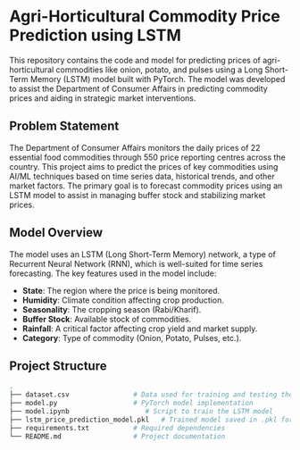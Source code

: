 # Agri-Horticultural Commodity Price Prediction using LSTM

This repository contains the code and model for predicting prices of agri-horticultural commodities like onion, potato, and pulses using a Long Short-Term Memory (LSTM) model built with PyTorch. The model was developed to assist the Department of Consumer Affairs in predicting commodity prices and aiding in strategic market interventions.

## Problem Statement

The Department of Consumer Affairs monitors the daily prices of 22 essential food commodities through 550 price reporting centres across the country. This project aims to predict the prices of key commodities using AI/ML techniques based on time series data, historical trends, and other market factors. The primary goal is to forecast commodity prices using an LSTM model to assist in managing buffer stock and stabilizing market prices.

## Model Overview

The model uses an LSTM (Long Short-Term Memory) network, a type of Recurrent Neural Network (RNN), which is well-suited for time series forecasting. The key features used in the model include:

- **State**: The region where the price is being monitored.
- **Humidity**: Climate condition affecting crop production.
- **Seasonality**: The cropping season (Rabi/Kharif).
- **Buffer Stock**: Available stock of commodities.
- **Rainfall**: A critical factor affecting crop yield and market supply.
- **Category**: Type of commodity (Onion, Potato, Pulses, etc.).

## Project Structure

```bash
.
├── dataset.csv                # Data used for training and testing the model
├── model.py                   # PyTorch model implementation
├── model.ipynb                   # Script to train the LSTM model
├── lstm_price_prediction_model.pkl   # Trained model saved in .pkl format
├── requirements.txt           # Required dependencies
└── README.md                  # Project documentation



